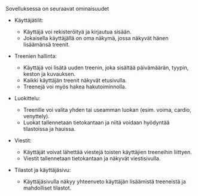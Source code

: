 Sovelluksessa on seuraavat ominaisuudet
- Käyttäjätilit:
  - Käyttäjä voi rekisteröityä ja kirjautua sisään.
  - Jokaisella käyttäjällä on oma näkymä, jossa näkyvät hänen lisäämänsä treenit.

- Treenien hallinta:
  - Käyttäjä voi lisätä uuden treenin, joka sisältää päivämäärän, tyypin, keston ja kuvauksen.
  - Kaikki käyttäjän treenit näkyvät etusivulla.
  - Treenejä voi myös hakea hakutoiminnolla.

- Luokittelu:
  - Treenille voi valita yhden tai useamman luokan (esim. voima, cardio, venyttely).
  - Luokat tallennetaan tietokantaan ja niitä voidaan hyödyntää tilastoissa ja hauissa.

- Viestit:
  - Käyttäjät voivat lähettää viestejä toisten käyttäjien treeneihin liittyen.
  - Viestit tallennetaan tietokantaan ja näkyvät viestisivulla.

- Tilastot ja käyttäjäsivu:
  - Käyttäjäsivulla näkyy yhteenveto käyttäjän lisäämistä treeneistä ja mahdolliset tilastot.

